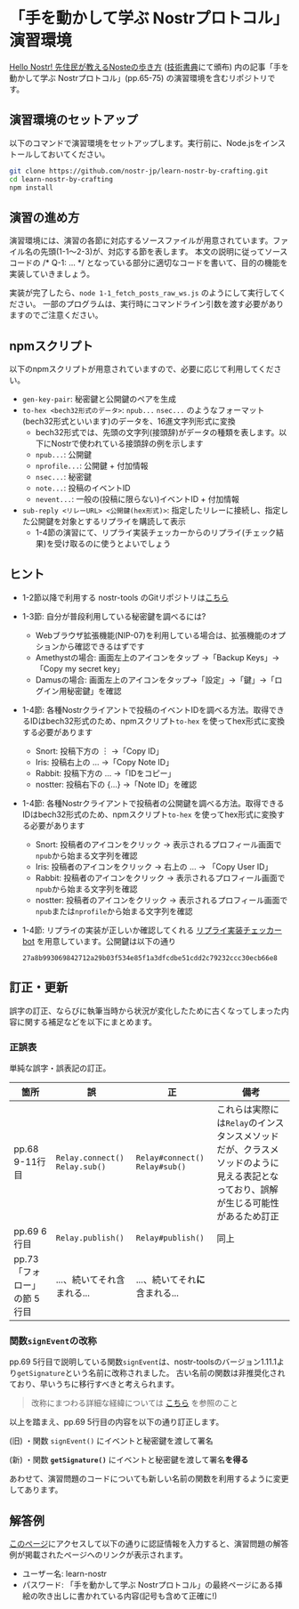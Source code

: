 # 「手を動かして学ぶ Nostrプロトコル」 演習環境
[Hello Nostr! 先住民が教えるNosteの歩き方](https://nip-book.nostr-jp.org/book/1/) ([技術書典](https://techbookfest.org/)にて頒布) 内の記事「手を動かして学ぶ Nostrプロトコル」(pp.65-75) の演習環境を含むリポジトリです。

## 演習環境のセットアップ

以下のコマンドで演習環境をセットアップします。実行前に、Node.jsをインストールしておいてください。

```bash
git clone https://github.com/nostr-jp/learn-nostr-by-crafting.git
cd learn-nostr-by-crafting
npm install
```

## 演習の進め方

演習環境には、演習の各節に対応するソースファイルが用意されています。ファイル名の先頭(1-1〜2-3)が、対応する節を表します。 
本文の説明に従ってソースコードの /* Q-1: ... */ となっている部分に適切なコードを書いて、目的の機能を実装していきましょう。

実装が完了したら、`node 1-1_fetch_posts_raw_ws.js` のようにして実行してください。
一部のプログラムは、実行時にコマンドライン引数を渡す必要がありますのでご注意ください。

## npmスクリプト

以下のnpmスクリプトが用意されていますので、必要に応じて利用してください。

- `gen-key-pair`: 秘密鍵と公開鍵のペアを生成
- `to-hex <bech32形式のデータ>`: `npub...` `nsec...` のようなフォーマット(bech32形式といいます)のデータを、16進文字列形式に変換
  - bech32形式では、先頭の文字列(接頭辞)がデータの種類を表します。以下にNostrで使われている接頭辞の例を示します
  - `npub...`: 公開鍵
  - `nprofile...`: 公開鍵 + 付加情報
  - `nsec...`: 秘密鍵
  - `note...`: 投稿のイベントID
  - `nevent...`: 一般の(投稿に限らない)イベントID + 付加情報
- `sub-reply <リレーURL> <公開鍵(hex形式)>`: 指定したリレーに接続し、指定した公開鍵を対象とするリプライを購読して表示
  - 1-4節の演習にて、リプライ実装チェッカーからのリプライ(チェック結果)を受け取るのに使うとよいでしょう

## ヒント
- 1-2節以降で利用する nostr-tools のGitリポジトリは[こちら](https://github.com/nbd-wtf/nostr-tools)
- 1-3節: 自分が普段利用している秘密鍵を調べるには?
  - Webブラウザ拡張機能(NIP-07)を利用している場合は、拡張機能のオプションから確認できるはずです
  - Amethystの場合: 画面左上のアイコンをタップ →「Backup Keys」→「Copy my secret key」
  - Damusの場合: 画面左上のアイコンをタップ→「設定」→「鍵」→「ログイン用秘密鍵」を確認
- 1-4節: 各種Nostrクライアントで投稿のイベントIDを調べる方法。取得できるIDはbech32形式のため、npmスクリプト`to-hex` を使ってhex形式に変換する必要があります
  - Snort: 投稿下方の ︙ →「Copy ID」
  - Iris: 投稿右上の … →「Copy Note ID」
  - Rabbit: 投稿下方の … →「IDをコピー」
  - nostter: 投稿右下の {…} →「Note ID」を確認
- 1-4節: 各種Nostrクライアントで投稿者の公開鍵を調べる方法。取得できるIDはbech32形式のため、npmスクリプト`to-hex` を使ってhex形式に変換する必要があります
  - Snort: 投稿者のアイコンをクリック → 表示されるプロフィール画面で`npub`から始まる文字列を確認
  - Iris: 投稿者のアイコンをクリック → 右上の … → 「Copy User ID」
  - Rabbit: 投稿者のアイコンをクリック → 表示されるプロフィール画面で`npub`から始まる文字列を確認
  - nostter: 投稿者のアイコンをクリック → 表示されるプロフィール画面で`npub`または`nprofile`から始まる文字列を確認
- 1-4節: リプライの実装が正しいか確認してくれる [リプライ実装チェッカーbot](https://nostx.shino3.net/npub1y75tnycxnpp8z23fkql4xn597x3alnd728xa93ujxtxvxrktvm5qf3rg9u/) を用意しています。公開鍵は以下の通り

  ```
  27a8b993069842712a29b03f534e85f1a3dfcdbe51cdd2c79232ccc30ecb66e8
  ```

## 訂正・更新
誤字の訂正、ならびに執筆当時から状況が変化したために古くなってしまった内容に関する補足などを以下にまとめます。

### 正誤表
単純な誤字・誤表記の訂正。

|箇所|誤|正|備考|
|---|--|--|---|
|pp.68 9-11行目|`Relay.connect()`<br>`Relay.sub()`|`Relay#connect()`<br>`Relay#sub()`|これらは実際には`Relay`のインスタンスメソッドだが、クラスメソッドのように見える表記となっており、誤解が生じる可能性があるため訂正|
|pp.69 6行目|`Relay.publish()`|`Relay#publish()`|同上|
|pp.73 「フォロー」の節 5行目|...、続いてそれ含まれる...|...、続いてそれ**に**含まれる...||


### 関数`signEvent`の改称
pp.69 5行目で説明している関数`signEvent`は、nostr-toolsのバージョン1.11.1より`getSignature`という名前に改称されました。
古い名前の関数は非推奨化されており、早いうちに移行すべきと考えられます。

> 改称にまつわる詳細な経緯については [こちら](https://github.com/nbd-wtf/nostr-tools/pull/195) を参照のこと


以上を踏まえ、pp.69 5行目の内容を以下の通り訂正します。

(旧) ・関数 `signEvent()` にイベントと秘密鍵を渡して署名

(新) ・関数 **`getSignature()`** にイベントと秘密鍵を渡して署名**を得る**

あわせて、演習問題のコードについても新しい名前の関数を利用するように変更してあります。


## 解答例
[このページ](https://lnbc-answer-gate.jiftechnify.workers.dev/)にアクセスして以下の通りに認証情報を入力すると、演習問題の解答例が掲載されたページへのリンクが表示されます。

- ユーザー名: learn-nostr
- パスワード: 「手を動かして学ぶ Nostrプロトコル」の最終ページにある挿絵の吹き出しに書かれている内容(記号も含めて正確に!)

